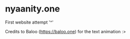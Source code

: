 # nyaanity.one
First website attempt '^'


Credits to Baloo (https://baloo.one) for the text animation :>
